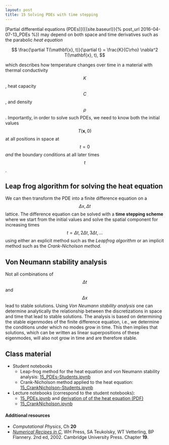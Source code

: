 ```yaml
---
layout: post
title: 15 Solving PDEs with time stepping
---
```


[Partial differential equations (PDEs)]({{site.baseurl}}{% post_url 2016-04-07-13_PDEs %}) may depend on both space and time derivatives such as the parabolic *heat equation*

$$
\frac{\partial T(\mathbf{x}, t)}{\partial t} = \frac{K}{C\rho} \nabla^2 T(\mathbf{x}, t),
$$

which describes how temperature changes over time in a material with thermal conductivity $$K$$, heat capacity $$C$$, and density $$\rho$$. Importantly, in order to solve such PDEs, we need to know both the initial values $$T(\mathbf{x}, 0)$$ at all positions in space at $$t=0$$ *and* the boundary conditions at all later times $$t$$.

## Leap frog algorithm for solving the heat equation

We can then transform the PDE into a finite difference equation on a $$\Delta x, \Delta t$$ lattice. The difference equation can be solved with a **time stepping scheme** where we start from the initial values and solve the spatial component for increasing times $$t = \Delta t, 2\Delta t, 3\Delta t, \dots$$ using either an explicit method such as the *Leapfrog algorithm* or an implicit method such as the *Crank-Nicholson method*.

## Von Neumann stability analysis

Not all combinations of $$\Delta t$$ and $$\Delta x$$ lead to stable solutions. Using *Von Neumann stability analysis* one can determine analytically the relationship between the discretizations in space and time that lead to stable solutions. The analysis is based on determining the stable eigenmodes of the finite difference equation, i.e., we determine the conditions under which no modes grow in time. This then implies that solutions, which can be written as linear superpositions of these eigenmodes, will also not grow in time and are therefore stable.

## Class material

* Student notebooks
  * Leap-frog method for the heat equation and von Neumann stability
    analysis: [15_PDEs-Students.ipynb]({{site.nbviewer.resources}}/15_PDEs/15_PDEs-Students.ipynb)
  * Crank-Nicholson method applied to the heat equation:
    [15_CrankNicholson-Students.ipynb]({{site.nbviewer.resources}}/15_PDEs/15_CrankNicholson-Students.ipynb)
* Lecture notebooks (correspond to the student notebooks):
  * [15_PDEs.ipynb]({{site.nbviewer.resources}}/15_PDEs/15_PDEs.ipynb) and [derivation of of the heat equation (PDF)]({{site.resources.fileurl}}/15_PDEs/15_PDEs_LectureNotes_HeatEquation.pdf)
  * [15_CrankNicholson.ipynb]({{site.nbviewer.resources}}/15_PDEs/15_CrankNicholson.ipynb)

#### Additional resources  ####

* _Computational Physics_, Ch **20**
* _[Numerical Recipes in C](http://apps.nrbook.com/c/index.html)_, WH
  Press, SA Teukolsky, WT Vetterling, BP Flannery. 2nd
  ed, 2002. Cambridge University Press. Chapter **19**.



